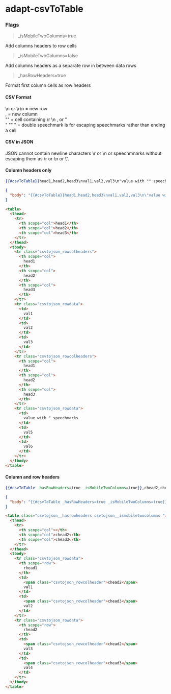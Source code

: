 # adapt-csvToTable

### Flags
> _isMobileTwoColumns=true

Add columns headers to row cells

> _isMobileTwoColumns=false

Add columns headers as a separate row in between data rows

> _hasRowHeaders=true

Format first column cells as row headers

#### CSV Format
\n or \r\n = new row  
, = new column  
"" = cell containing \r \n , or "  
" "" " = double speechmark is for escaping speechmarks rather than ending a cell  

#### CSV in JSON
JSON cannot contain newline characters \r or \n or speechmnarks without escaping them as \r or \n or \\".

#### Column headers only
```hbs
{{#csvToTable}}head1,head2,head3\nval1,val2,val3\n"value with "" speechmarks",val5,val6{{/csvToTable}}
```
```json
{
  "body": "{{#csvToTable}}head1,head2,head3\nval1,val2,val3\n\"value with \"\" speechmarks\",val5,val6{{/csvToTable}}"
}
```
```html
<table>
  <thead>
    <tr>
      <th scope="col">head1</th>
      <th scope="col">head2</th>
      <th scope="col">head3</th>
    </tr>
  </thead>
  <tbody>
    <tr class="csvtojson_rowcolheaders">
      <th scope="col">
        head1
      </th>
      <th scope="col">
        head2
      </th>
      <th scope="col">
        head3
      </th>
    </tr>
    <tr class="csvtojson_rowdata">
      <td>
        val1
      </td>
      <td>
        val2
      </td>
      <td>
        val3
      </td>
    </tr>
    <tr class="csvtojson_rowcolheaders">
      <th scope="col">
        head1
      </th>
      <th scope="col">
        head2
      </th>
      <th scope="col">
        head3
      </th>
    </tr>
    <tr class="csvtojson_rowdata">
      <td>
        value with " speechmarks
      </td>
      <td>
        val5
      </td>
      <td>
        val6
      </td>
    </tr>
  </tbody>
</table>
```

#### Column and row headers
```hbs
{{#csvToTable _hasRowHeaders=true _isMobileTwoColumns=true}},chead2,chead3\nrhead1,val1,val2\nrhead2,val3,val4{{/csvToTable}}
```
```json
{
  "body": "{{#csvToTable _hasRowHeaders=true _isMobileTwoColumns=true}},chead2,chead3\nrhead1,val1,val2\nrhead2,val3,val4{{/csvToTable}}"
}
```
```html
<table class="csvtojson__hasrowheaders csvtojson__ismobiletwocolumns ">
  <thead>
    <tr>
      <th scope="col"></th>
      <th scope="col">chead2</th>
      <th scope="col">chead3</th>
    </tr>
  </thead>
  <tbody>
    <tr class="csvtojson_rowdata">
      <th scope="row">
        rhead1
      </th>
      <td>
        <span class="csvtojson_rowcolheader">chead2</span>
        val1
      </td>
      <td>
        <span class="csvtojson_rowcolheader">chead3</span>
        val2
      </td>
    </tr>
    <tr class="csvtojson_rowdata">
      <th scope="row">
        rhead2
      </th>
      <td>
        <span class="csvtojson_rowcolheader">chead2</span>
        val3
      </td>
      <td>
        <span class="csvtojson_rowcolheader">chead3</span>
        val4
      </td>
    </tr>
  </tbody>
</table>
```
